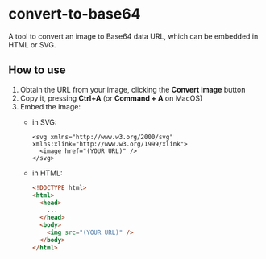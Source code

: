 # convert-to-base64

A tool to convert an image to Base64 data URL, which can be embedded in HTML or SVG.

## How to use

1. Obtain the URL from your image, clicking the **Convert image** button
2. Copy it, pressing **Ctrl+A** (or **Command + A** on MacOS)
2. Embed the image:
    - in SVG:

        ```SVG
        <svg xmlns="http://www.w3.org/2000/svg" xmlns:xlink="http://www.w3.org/1999/xlink">
          <image href="(YOUR URL)" />
        </svg>
        ```

    - in HTML:

      ```HTML
      <!DOCTYPE html>
      <html>
        <head>
          ...
        </head>
        <body>
          <img src="(YOUR URL)" />
        </body>
      </html>
      ```
